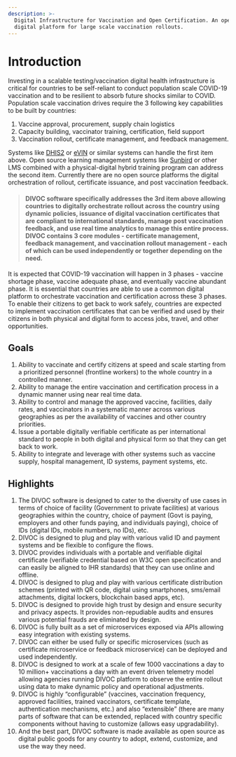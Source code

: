 ```yaml
---
description: >-
  Digital Infrastructure for Vaccination and Open Certification. An open source
  digital platform for large scale vaccination rollouts.
---
```


# Introduction

Investing in a scalable testing/vaccination digital health infrastructure is critical for countries to be self-reliant to conduct population scale COVID-19 vaccination and to be resilient to absorb future shocks similar to COVID. Population scale vaccination drives require the 3 following key capabilities to be built by countries:

1. Vaccine approval, procurement, supply chain logistics
2. Capacity building, vaccinator training, certification, field support
3. Vaccination rollout, certificate management, and feedback management.

Systems like [DHIS2](https://www.dhis2.org/) or [eVIN](https://www.in.undp.org/content/india/en/home/projects/gavi1.html) or similar systems can handle the first item above. Open source learning management systems like [Sunbird](https://sunbird.org/) or other LMS combined with a physical-digital hybrid training program can address the second item. Currently there are no open source platforms the digital orchestration of rollout, certificate issuance, and post vaccination feedback.

> #### **DIVOC software specifically addresses the 3rd item above allowing countries to digitally orchestrate rollout across the country using dynamic policies, issuance of digital vaccination certificates that are compliant to international standards, manage post vaccination feedback, and use real time analytics to manage this entire process. DIVOC contains 3 core modules - certificate management, feedback management, and vaccination rollout management - each of which can be used independently or together depending on the need.**

It is expected that COVID-19 vaccination will happen in 3 phases - vaccine shortage phase, vaccine adequate phase, and eventually vaccine abundant phase. It is essential that countries are able to use a common digital platform to orchestrate vaccination and certification across these 3 phases. To enable their citizens to get back to work safely, countries are expected to implement vaccination certificates that can be verified and used by their citizens in both physical and digital form to access jobs, travel, and other opportunities.

## Goals <a id="goals"></a>

1. Ability to vaccinate and certify citizens at speed and scale starting from a prioritized personnel \(frontline workers\) to the whole country in a controlled manner.
2. Ability to manage the entire vaccination and certification process in a dynamic manner using near real time data.
3. Ability to control and manage the approved vaccine, facilities, daily rates, and vaccinators in a systematic manner across various geographies as per the availability of vaccines and other country priorities.
4. Issue a portable digitally verifiable certificate as per international standard to people in both digital and physical form so that they can get back to work.
5. Ability to integrate and leverage with other systems such as vaccine supply, hospital management, ID systems, payment systems, etc.

## Highlights <a id="highlights"></a>

1. The DIVOC software is designed to cater to the diversity of use cases in terms of choice of facility \(Government to private facilities\) at various geographies within the country, choice of payment \(Govt is paying, employers and other funds paying, and individuals paying\), choice of IDs \(digital IDs, mobile numbers, no IDs\), etc.
2. DIVOC is designed to plug and play with various valid ID and payment systems and be flexible to configure the flows.
3. DIVOC provides individuals with a portable and verifiable digital certificate \(verifiable credential based on W3C open specification and can easily be aligned to IHR standards\) that they can use online and offline.
4. DIVOC is designed to plug and play with various certificate distribution schemes \(printed with QR code, digital using smartphones, sms/email attachments, digital lockers, blockchain based apps, etc\).
5. DIVOC is designed to provide high trust by design and ensure security and privacy aspects. It provides non-repudiable audits and ensures various potential frauds are eliminated by design.
6. DIVOC is fully built as a set of microservices exposed via APIs allowing easy integration with existing systems.
7. DIVOC can either be used fully or specific microservices \(such as certificate microservice or feedback microservice\) can be deployed and used independently.
8. DIVOC is designed to work at a scale of few 1000 vaccinations a day to 10 million+ vaccinations a day with an event driven telemetry model allowing agencies running DIVOC platform to observe the entire rollout using data to make dynamic policy and operational adjustments.
9. DIVOC is highly “configurable” \(vaccines, vaccination frequency, approved facilities, trained vaccinators, certificate template, authentication mechanisms, etc.\) and also “extensible” \(there are many parts of software that can be extended, replaced with country specific components without having to customize \(allows easy upgradability\).
10. And the best part, DIVOC software is made available as open source as digital public goods for any country to adopt, extend, customize, and use the way they need.

